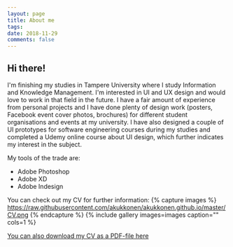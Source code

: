 ```yaml
---
layout: page
title: About me
tags:   
date: 2018-11-29
comments: false
---
```


## Hi there!

I'm finishing my studies in Tampere University where I study Information and Knowledge Management. I'm interested in UI and UX design and would love to work in that field in the future. I have a fair amount of experience from personal projects and I have done plenty of design work (posters, Facebook event cover photos, brochures) for different student organisations and events at my university. I have also designed a couple of UI prototypes for software engineering  courses during my studies and completed a Udemy online course about UI design, which further indicates my interest in the subject. 

My tools of the trade are:
* Adobe Photoshop
* Adobe XD
* Adobe Indesign

You can check out my CV for further information:
{% capture images %}
	https://raw.githubusercontent.com/akukkonen/akukkonen.github.io/master/CV.png
{% endcapture %}
{% include gallery images=images caption="" cols=1 %}   

[You can also download my CV as a PDF-file here](https://raw.githubusercontent.com/akukkonen/akukkonen.github.io/master/CV.pdf)
